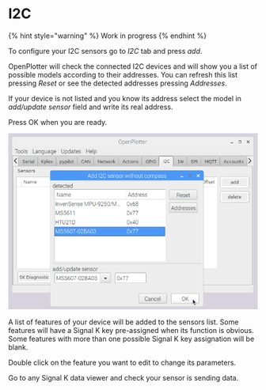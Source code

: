# I2C

{% hint style="warning" %}
Work in progress
{% endhint %}

To configure your I2C sensors go to _I2C_ tab and press _add_.

OpenPlotter will check the connected I2C devices and will show you a list of possible models according to their addresses. You can refresh this list pressing _Reset_ or see the detected addresses pressing _Addresses_.

If your device is not listed and you know its address select the model in _add/update sensor_ field and write its real address.

Press OK when you are ready.

![](../.gitbook/assets/i2c0.png)

A list of features of your device will be added to the sensors list. Some features will have a Signal K key pre-assigned when its function is obvious. Some features with more than one possible Signal K key assignation will be blank.

Double click on the feature you want to edit to change its parameters.

Go to any Signal K data viewer and check  your sensor is sending data.

